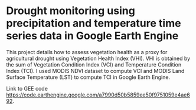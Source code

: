 # Drought monitoring using precipitation and temperature time series data in Google Earth Engine
This project details how to assess vegetation health as a proxy for agricultural drought using Vegetation Health Index (VHI). VHI is obtained by the sum of Vegetation Condition Index (VCI) and Temperature Condition Index (TCI). I used MODIS NDVI dataset to compute VCI and MODIS Land Surface Temperature (LST) to compute TCI in Google Earth Engine.

Link to GEE code https://code.earthengine.google.com/a7990d50b5859ee50f9751059e4ae692.
